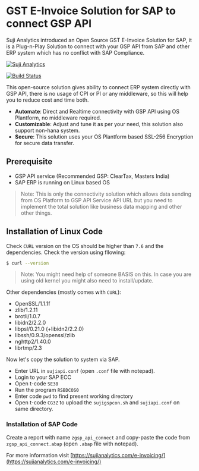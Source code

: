 # GST E-Invoice Solution for SAP to connect GSP API
Suji Analytics introduced an Open Source GST E-Invoice Solution for SAP, it is a Plug-n-Play Solution to connect with your GSP API from SAP and other ERP system which has no conflict with SAP Compliance.

[![Suji Analytics](http://sujianalytics.com/assets/images/logo.png)](http://sujianalytics.com/e-invoicing/)

[![Build Status](https://travis-ci.com/sujianalytics/gst-e-invoicing-sap.svg)](https://travis-ci.com/github/sujianalytics/gst-e-invoicing-sap/branches)

This open-source solution gives ability to connect ERP system directly with GSP API, there is no usage of CPI or PI or any middleware, so this will help you to reduce cost and time both.

  - **Automate**: Direct and Realtime connectivity with GSP API using OS Plantform, no middleware required.
  - **Customizable**: Adjust and tune it as per your need, this solution also support non-hana system.
  - **Secure**: This solution uses your OS Plantform based SSL-256 Encryption for secure data transfer.

## Prerequisite

  - GSP API service (Recommended GSP: ClearTax, Masters India) 
  - SAP ERP is running on Linux based OS

> Note: This is only the connectivity solution which allows data sending from OS Platform to GSP API Service API URL but you need to implement the total solution like business data mapping and other other things.

## Installation of Linux Code

Check `CURL` version on the OS should be higher than `7.6` and the dependencies. Check the version using fllowing:

```sh
$ curl --version
```

> Note: You might need help of someone BASIS on this. In case you are using old kernel you might also need to install/update.

Other dependencies (mostly comes with `CURL`):
- OpenSSL/1.1.1f
- zlib/1.2.11
- brotli/1.0.7
- libidn2/2.2.0
- libpsl/0.21.0 (+libidn2/2.2.0)
- libssh/0.9.3/openssl/zlib
- nghttp2/1.40.0
- librtmp/2.3

Now let's copy the solution to system via SAP.
- Enter URL in `sujiapi.conf` (open `.conf` file with notepad).
- Login to your SAP ECC
- Open t-code `SE38`
- Run the program `RSBDCOS0`
- Enter code `pwd` to find present working directory
- Open t-code `CG3Z` to upload the `sujigspcon.sh` and `sujiapi.conf` on same directory.

### Installation of SAP Code

Create a report with name `zgsp_api_connect` and copy-paste the code from `zgsp_api_connect.abap` (open `.abap` file with notepad).

For more information visit [https://sujianalytics.com/e-invoicing/](https://sujianalytics.com/e-invoicing/)
